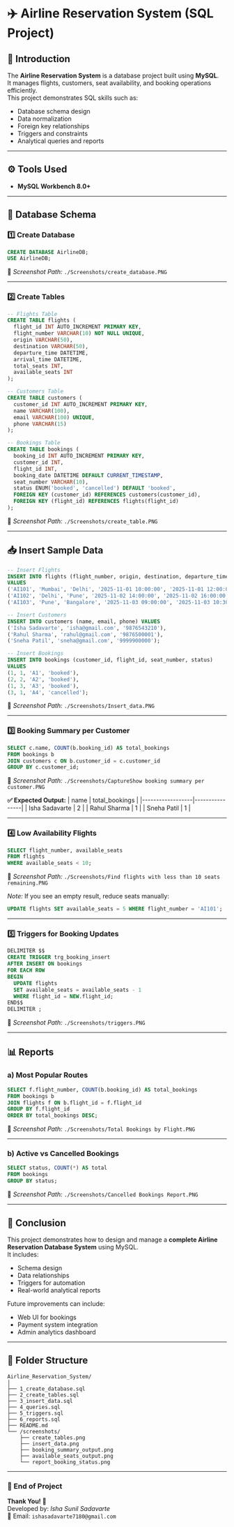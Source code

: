 # ✈️ Airline Reservation System (SQL Project)



## 📖 Introduction
The **Airline Reservation System** is a database project built using **MySQL**.  
It manages flights, customers, seat availability, and booking operations efficiently.  
This project demonstrates SQL skills such as:
- Database schema design  
- Data normalization  
- Foreign key relationships  
- Triggers and constraints  
- Analytical queries and reports  

---

## ⚙️ Tools Used
- **MySQL Workbench 8.0+**

---

## 🧩 Database Schema

### 1️⃣ Create Database
```sql
CREATE DATABASE AirlineDB;
USE AirlineDB;
```
📸 *Screenshot Path:* `./Screenshots/create_database.PNG`

---

### 2️⃣ Create Tables
```sql
-- Flights Table
CREATE TABLE flights (
  flight_id INT AUTO_INCREMENT PRIMARY KEY,
  flight_number VARCHAR(10) NOT NULL UNIQUE,
  origin VARCHAR(50),
  destination VARCHAR(50),
  departure_time DATETIME,
  arrival_time DATETIME,
  total_seats INT,
  available_seats INT
);

-- Customers Table
CREATE TABLE customers (
  customer_id INT AUTO_INCREMENT PRIMARY KEY,
  name VARCHAR(100),
  email VARCHAR(100) UNIQUE,
  phone VARCHAR(15)
);

-- Bookings Table
CREATE TABLE bookings (
  booking_id INT AUTO_INCREMENT PRIMARY KEY,
  customer_id INT,
  flight_id INT,
  booking_date DATETIME DEFAULT CURRENT_TIMESTAMP,
  seat_number VARCHAR(10),
  status ENUM('booked', 'cancelled') DEFAULT 'booked',
  FOREIGN KEY (customer_id) REFERENCES customers(customer_id),
  FOREIGN KEY (flight_id) REFERENCES flights(flight_id)
);
```
📸 *Screenshot Path:* `./Screenshots/create_table.PNG`

---

## 📥 Insert Sample Data
```sql
-- Insert Flights
INSERT INTO flights (flight_number, origin, destination, departure_time, arrival_time, total_seats, available_seats)
VALUES
('AI101', 'Mumbai', 'Delhi', '2025-11-01 10:00:00', '2025-11-01 12:00:00', 180, 175),
('AI102', 'Delhi', 'Pune', '2025-11-02 14:00:00', '2025-11-02 16:00:00', 180, 178),
('AI103', 'Pune', 'Bangalore', '2025-11-03 09:00:00', '2025-11-03 10:30:00', 180, 180);

-- Insert Customers
INSERT INTO customers (name, email, phone) VALUES
('Isha Sadavarte', 'isha@gmail.com', '9876543210'),
('Rahul Sharma', 'rahul@gmail.com', '9876500001'),
('Sneha Patil', 'sneha@gmail.com', '9999900000');

-- Insert Bookings
INSERT INTO bookings (customer_id, flight_id, seat_number, status)
VALUES
(1, 1, 'A1', 'booked'),
(2, 2, 'A2', 'booked'),
(1, 3, 'A3', 'booked'),
(3, 1, 'A4', 'cancelled');
```
📸 *Screenshot Path:* `./Screenshots/Insert_data.PNG`

---


### 3️⃣ Booking Summary per Customer
```sql
SELECT c.name, COUNT(b.booking_id) AS total_bookings
FROM bookings b
JOIN customers c ON b.customer_id = c.customer_id
GROUP BY c.customer_id;
```
📸 *Screenshot Path:* `./Screenshots/CaptureShow booking summary per customer.PNG`

**✅ Expected Output:**
| name            | total_bookings |
|------------------|----------------|
| Isha Sadavarte   | 2              |
| Rahul Sharma     | 1              |
| Sneha Patil      | 1              |

---

### 4️⃣ Low Availability Flights
```sql
SELECT flight_number, available_seats
FROM flights
WHERE available_seats < 10;
```
📸 *Screenshot Path:* `./Screenshots/Find flights with less than 10 seats remaining.PNG`

*Note:* If you see an empty result, reduce seats manually:
```sql
UPDATE flights SET available_seats = 5 WHERE flight_number = 'AI101';
```

---

### 5️⃣ Triggers for Booking Updates
```sql
DELIMITER $$
CREATE TRIGGER trg_booking_insert
AFTER INSERT ON bookings
FOR EACH ROW
BEGIN
  UPDATE flights
  SET available_seats = available_seats - 1
  WHERE flight_id = NEW.flight_id;
END$$
DELIMITER ;
```
📸 *Screenshot Path:* `./Screenshots/triggers.PNG`

---

## 📊 Reports

### a) Most Popular Routes
```sql
SELECT f.flight_number, COUNT(b.booking_id) AS total_bookings
FROM bookings b
JOIN flights f ON b.flight_id = f.flight_id
GROUP BY f.flight_id
ORDER BY total_bookings DESC;
```
📸 *Screenshot Path:* `./Screenshots/Total Bookings by Flight.PNG`

---

### b) Active vs Cancelled Bookings
```sql
SELECT status, COUNT(*) AS total
FROM bookings
GROUP BY status;
```
📸 *Screenshot Path:* `./Screenshots/Cancelled Bookings Report.PNG`

---

## 🧠 Conclusion
This project demonstrates how to design and manage a **complete Airline Reservation Database System** using MySQL.  
It includes:
- Schema design  
- Data relationships  
- Triggers for automation  
- Real-world analytical reports  

Future improvements can include:
- Web UI for bookings  
- Payment system integration  
- Admin analytics dashboard  

---

## 📂 Folder Structure
```
Airline_Reservation_System/
│
├── 1_create_database.sql
├── 2_create_tables.sql
├── 3_insert_data.sql
├── 4_queries.sql
├── 5_triggers.sql
├── 6_reports.sql
├── README.md
└── /screenshots/
    ├── create_tables.png
    ├── insert_data.png
    ├── booking_summary_output.png
    ├── available_seats_output.png
    └── report_booking_status.png
```

---

### 🏁 End of Project
**Thank You! 🙌**  
Developed by: *Isha Sunil Sadavarte*  
📧 Email: `ishasadavarte7180@gmail.com`
